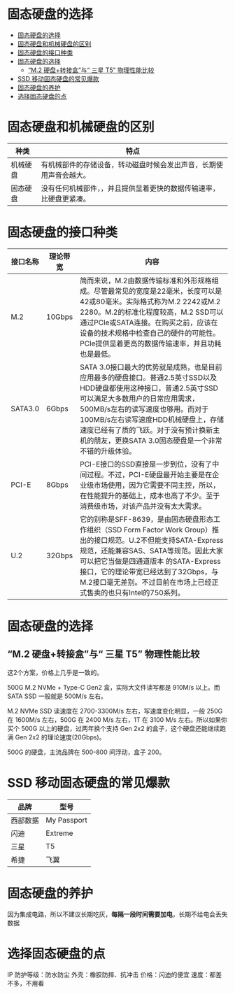 # 固态硬盘的选择



<!-- TOC -->

- [固态硬盘的选择](#固态硬盘的选择)
- [固态硬盘和机械硬盘的区别](#固态硬盘和机械硬盘的区别)
- [固态硬盘的接口种类](#固态硬盘的接口种类)
- [固态硬盘的选择](#固态硬盘的选择-1)
    - [“M.2 硬盘+转接盒”与“ 三星 T5” 物理性能比较](#m2-硬盘转接盒与-三星-t5-物理性能比较)
- [SSD 移动固态硬盘的常见爆款](#ssd-移动固态硬盘的常见爆款)
- [固态硬盘的养护](#固态硬盘的养护)
- [选择固态硬盘的点](#选择固态硬盘的点)

<!-- /TOC -->

# 固态硬盘和机械硬盘的区别


种类|特点
---|---
机械硬盘|有机械部件的存储设备，转动磁盘时候会发出声音，长期使用声音会越大。
固态硬盘|没有任何机械部件，，并且提供显着更快的数据传输速率，比硬盘更紧凑。


# 固态硬盘的接口种类

接口名称|理论带宽|内容
---|---|---
M.2|10Gbps|简而来说，M.2由数据传输标准和外形规格组成。尽管最常见的宽度是22毫米，长度可以是42或80毫米。实际格式称为M.2 2242或M.2 2280。M.2的标准化程度较高，M.2 SSD可以通过PCIe或SATA连接。在购买之前，应该在设备的技术规格中检查自己的硬件的可能性。PCIe提供显着更高的数据传输速率，并且功耗也是最低。
SATA3.0|6Gbps|SATA 3.0接口最大的优势就是成熟，也是目前应用最多的硬盘接口。普通2.5英寸SSD以及HDD硬盘都使用这种接口，普通2.5英寸SSD可以满足大多数用户的日常应用需求，500MB/s左右的读写速度也够用。而对于100MB/s左右读写速度HDD机械硬盘上，存储速度已经有了质的飞跃。对于没有预计换新主机的朋友，更换SATA 3.0固态硬盘是一个非常不错的升级体验。
PCI-E|8Gbps|PCI-E接口的SSD直接是一步到位，没有了中间过程。不过，PCI-E硬盘最开始主要是在企业级市场使用，因为它需要不同主控，所以，在性能提升的基础上，成本也高了不少。至于消费级市场，对该产品并没有太大需求。
U.2|32Gbps|它的别称是SFF-8639，是由固态硬盘形态工作组织（SSD Form Factor Work Group）推出的接口规范。U.2不但能支持SATA-Express规范，还能兼容SAS、SATA等规范。因此大家可以把它当做是四通道版本 的SATA-Express接口，它的理论带宽已经达到了32Gbps，与M.2接口毫无差别。不过目前在市场上已经正式售卖的也只有Intel的750系列。


# 固态硬盘的选择

## “M.2 硬盘+转接盒”与“ 三星 T5” 物理性能比较

这2个方案，价格上几乎是一致的。

500G M.2 NVMe + Type-C Gen2 盒，实际大文件读写都是 910M/s 以上。而 SATA SSD 一般就是 500M/s 左右。

M.2 NVMe SSD 读速度在 2700-3300M/s 左右，写速度变化明显，一般 250G 在 1600M/s 左右，500G 在 2400 M/s 左右，1T 在 3100 M/s 左右。所以如果你买个 500G 以上的硬盘，过两年换个支持 Gen 2x2 的盒子，这个硬盘还能继续跑满 Gen 2x2 的理论速度(20Gbps)。

500G 的硬盘，主流品牌在 500-800 间浮动，盒子 200。





# SSD 移动固态硬盘的常见爆款


品牌|型号
---|---
西部数据|My Passport
闪迪|Extreme
三星|T5
希捷|飞翼





# 固态硬盘的养护


因为集成电路，所以不建议长期吃灰，**每隔一段时间需要加电**，长期不给电会丢失数据


# 选择固态硬盘的点

IP 防护等级：防水防尘
外壳：橡胶防摔、抗冲击
价格：闪迪的便宜
速度：都差不多，不用看
